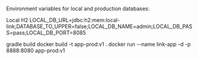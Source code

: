 Environment variables for local and production databases:

Local H2
LOCAL_DB_URL=jdbc:h2:mem:local-link;DATABASE_TO_UPPER=false;LOCAL_DB_NAME=admin;LOCAL_DB_PASS=pass;LOCAL_DB_PORT=8085

gradle build
docker build -t app-prod:v1 .
docker run --name link-app -d -p 8888:8080 app-prod:v1